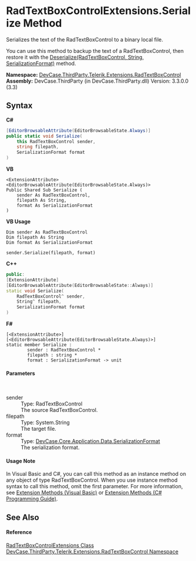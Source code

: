 # RadTextBoxControlExtensions.Serialize Method 
 

Serializes the text of the RadTextBoxControl to a binary local file. 

 You can use this method to backup the text of a RadTextBoxControl, then restore it with the <a href="M_DevCase_ThirdParty_Telerik_Extensions_RadTextBoxControl_RadTextBoxControlExtensions_Deserialize">Deserialize(RadTextBoxControl, String, SerializationFormat)</a> method.

**Namespace:**&nbsp;<a href="N_DevCase_ThirdParty_Telerik_Extensions_RadTextBoxControl">DevCase.ThirdParty.Telerik.Extensions.RadTextBoxControl</a><br />**Assembly:**&nbsp;DevCase.ThirdParty (in DevCase.ThirdParty.dll) Version: 3.3.0.0 (3.3)

## Syntax

**C#**<br />
``` C#
[EditorBrowsableAttribute(EditorBrowsableState.Always)]
public static void Serialize(
	this RadTextBoxControl sender,
	string filepath,
	SerializationFormat format
)
```

**VB**<br />
``` VB
<ExtensionAttribute>
<EditorBrowsableAttribute(EditorBrowsableState.Always)>
Public Shared Sub Serialize ( 
	sender As RadTextBoxControl,
	filepath As String,
	format As SerializationFormat
)
```

**VB Usage**<br />
``` VB Usage
Dim sender As RadTextBoxControl
Dim filepath As String
Dim format As SerializationFormat

sender.Serialize(filepath, format)
```

**C++**<br />
``` C++
public:
[ExtensionAttribute]
[EditorBrowsableAttribute(EditorBrowsableState::Always)]
static void Serialize(
	RadTextBoxControl^ sender, 
	String^ filepath, 
	SerializationFormat format
)
```

**F#**<br />
``` F#
[<ExtensionAttribute>]
[<EditorBrowsableAttribute(EditorBrowsableState.Always)>]
static member Serialize : 
        sender : RadTextBoxControl * 
        filepath : string * 
        format : SerializationFormat -> unit 

```


#### Parameters
&nbsp;<dl><dt>sender</dt><dd>Type: RadTextBoxControl<br />The source RadTextBoxControl.</dd><dt>filepath</dt><dd>Type: System.String<br />The target file.</dd><dt>format</dt><dd>Type: <a href="T_DevCase_Core_Application_Data_SerializationFormat">DevCase.Core.Application.Data.SerializationFormat</a><br />The serialization format.</dd></dl>

#### Usage Note
In Visual Basic and C#, you can call this method as an instance method on any object of type RadTextBoxControl. When you use instance method syntax to call this method, omit the first parameter. For more information, see <a href="https://docs.microsoft.com/dotnet/visual-basic/programming-guide/language-features/procedures/extension-methods">Extension Methods (Visual Basic)</a> or <a href="https://docs.microsoft.com/dotnet/csharp/programming-guide/classes-and-structs/extension-methods">Extension Methods (C# Programming Guide)</a>.

## See Also


#### Reference
<a href="T_DevCase_ThirdParty_Telerik_Extensions_RadTextBoxControl_RadTextBoxControlExtensions">RadTextBoxControlExtensions Class</a><br /><a href="N_DevCase_ThirdParty_Telerik_Extensions_RadTextBoxControl">DevCase.ThirdParty.Telerik.Extensions.RadTextBoxControl Namespace</a><br />